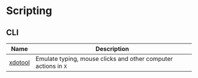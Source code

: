 # Scripting

## CLI

| Name | Description |
| - | - |
| [xdotool](https://github.com/jordansissel/xdotool) | Emulate typing, mouse clicks and other computer actions in `X` |